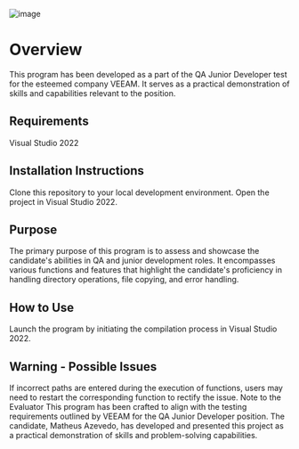 ![image](https://github.com/M4thAz/VEEAM-Test-Task/assets/108142400/7b749ed1-7692-4554-9f45-882ef0f6d7dd)

<h1>Overview</h1>
This program has been developed as a part of the QA Junior Developer test for the esteemed company VEEAM. It serves as a practical demonstration of skills and capabilities relevant to the position.

<h2>Requirements</h2>
Visual Studio 2022

<h2>Installation Instructions</h2>
Clone this repository to your local development environment.
Open the project in Visual Studio 2022.

<h2>Purpose</h2>
The primary purpose of this program is to assess and showcase the candidate's abilities in QA and junior development roles. It encompasses various functions and features that highlight the candidate's proficiency in handling directory operations, file copying, and error handling.

<h2>How to Use</h2>
Launch the program by initiating the compilation process in Visual Studio 2022.

<h2>Warning - Possible Issues</h2>
If incorrect paths are entered during the execution of functions, users may need to restart the corresponding function to rectify the issue.
Note to the Evaluator
This program has been crafted to align with the testing requirements outlined by VEEAM for the QA Junior Developer position. The candidate, Matheus Azevedo, has developed and presented this project as a practical demonstration of skills and problem-solving capabilities.
